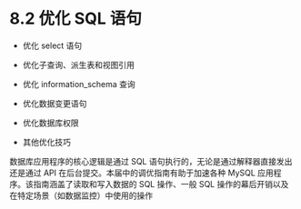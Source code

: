 # 8.2 优化 SQL 语句

+ 优化 select 语句

+ 优化子查询、派生表和视图引用

+ 优化 information_schema 查询

+ 优化数据变更语句

+ 优化数据库权限

+ 其他优化技巧

数据库应用程序的核心逻辑是通过 SQL 语句执行的，无论是通过解释器直接发出还是通过 API 在后台提交。本届中的调优指南有助于加速各种 MySQL 应用程序。该指南涵盖了读取和写入数据的 SQL 操作、一般 SQL 操作的幕后开销以及在特定场景（如数据监控）中使用的操作
